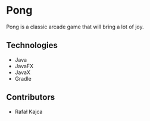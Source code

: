 # Pong

Pong is a classic arcade game that will bring a lot of joy.


## Technologies
 - Java
 - JavaFX
 - JavaX
 - Gradle

## Contributors
- Rafał Kajca
